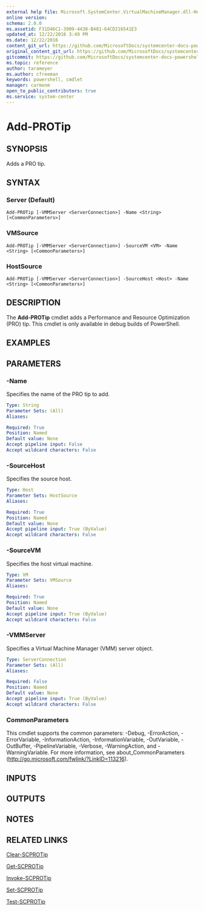 ```yaml
---
external help file: Microsoft.SystemCenter.VirtualMachineManager.dll-Help.xml
online version: 
schema: 2.0.0
ms.assetid: F31D46C1-3909-4438-B481-64CD216541E3
updated_at: 12/22/2016 3:49 PM
ms.date: 12/22/2016
content_git_url: https://github.com/MicrosoftDocs/systemcenter-docs-powershell/blob/live/systemcenter-cmdlets/SystemCenter2016/VirtualMachineManager/vlatest/Add-PROTip.md
original_content_git_url: https://github.com/MicrosoftDocs/systemcenter-docs-powershell/blob/live/systemcenter-cmdlets/SystemCenter2016/VirtualMachineManager/vlatest/Add-PROTip.md
gitcommit: https://github.com/MicrosoftDocs/systemcenter-docs-powershell/blob/8c8c20cafa5c1354636ca569508504b8373fce2c/systemcenter-cmdlets/SystemCenter2016/VirtualMachineManager/vlatest/Add-PROTip.md
ms.topic: reference
author: tarameyer
ms.author: cfreeman
keywords: powershell, cmdlet
manager: carmonm
open_to_public_contributors: true
ms.service: system-center
---
```


# Add-PROTip

## SYNOPSIS
Adds a PRO tip.

## SYNTAX

### Server (Default)
```
Add-PROTip [-VMMServer <ServerConnection>] -Name <String> [<CommonParameters>]
```

### VMSource
```
Add-PROTip [-VMMServer <ServerConnection>] -SourceVM <VM> -Name <String> [<CommonParameters>]
```

### HostSource
```
Add-PROTip [-VMMServer <ServerConnection>] -SourceHost <Host> -Name <String> [<CommonParameters>]
```

## DESCRIPTION
The **Add-PROTip** cmdlet adds a Performance and Resource Optimization (PRO) tip.
This cmdlet is only available in debug builds of PowerShell.

## EXAMPLES


## PARAMETERS

### -Name
Specifies the name of the PRO tip to add.

```yaml
Type: String
Parameter Sets: (All)
Aliases: 

Required: True
Position: Named
Default value: None
Accept pipeline input: False
Accept wildcard characters: False
```

### -SourceHost
Specifies the source host.

```yaml
Type: Host
Parameter Sets: HostSource
Aliases: 

Required: True
Position: Named
Default value: None
Accept pipeline input: True (ByValue)
Accept wildcard characters: False
```

### -SourceVM
Specifies the host virtual machine.

```yaml
Type: VM
Parameter Sets: VMSource
Aliases: 

Required: True
Position: Named
Default value: None
Accept pipeline input: True (ByValue)
Accept wildcard characters: False
```

### -VMMServer
Specifies a Virtual Machine Manager (VMM) server object.

```yaml
Type: ServerConnection
Parameter Sets: (All)
Aliases: 

Required: False
Position: Named
Default value: None
Accept pipeline input: True (ByValue)
Accept wildcard characters: False
```

### CommonParameters
This cmdlet supports the common parameters: -Debug, -ErrorAction, -ErrorVariable, -InformationAction, -InformationVariable, -OutVariable, -OutBuffer, -PipelineVariable, -Verbose, -WarningAction, and -WarningVariable. For more information, see about_CommonParameters (http://go.microsoft.com/fwlink/?LinkID=113216).

## INPUTS

## OUTPUTS

## NOTES

## RELATED LINKS

[Clear-SCPROTip](xref:SystemCenter2016/VirtualMachineManager/vlatest/Clear-SCPROTip.md)

[Get-SCPROTip](xref:SystemCenter2016/VirtualMachineManager/vlatest/Get-SCPROTip.md)

[Invoke-SCPROTip](xref:SystemCenter2016/VirtualMachineManager/vlatest/Invoke-SCPROTip.md)

[Set-SCPROTip](xref:SystemCenter2016/VirtualMachineManager/vlatest/Set-SCPROTip.md)

[Test-SCPROTip](xref:SystemCenter2016/VirtualMachineManager/vlatest/Test-SCPROTip.md)

